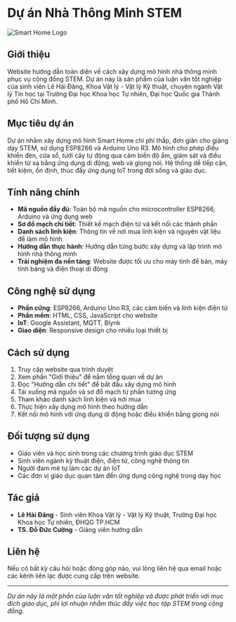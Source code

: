 # Dự án Nhà Thông Minh STEM

![Smart Home Logo](assets/images/smart-home-logo.png)

## Giới thiệu

Website hướng dẫn toàn diện về cách xây dựng mô hình nhà thông minh phục vụ cộng đồng STEM. Dự án này là sản phẩm của luận văn tốt nghiệp của sinh viên Lê Hải Đăng, Khoa Vật lý - Vật lý Kỹ thuật, chuyên ngành Vật lý Tin học tại Trường Đại học Khoa học Tự nhiên, Đại học Quốc gia Thành phố Hồ Chí Minh.

## Mục tiêu dự án

Dự án nhằm xây dựng mô hình Smart Home chi phí thấp, đơn giản cho giảng dạy STEM, sử dụng ESP8266 và Arduino Uno R3. Mô hình cho phép điều khiển đèn, cửa sổ, tưới cây tự động qua cảm biến độ ẩm, giám sát và điều khiển từ xa bằng ứng dụng di động, web và giọng nói. Hệ thống dễ tiếp cận, tiết kiệm, ổn định, thúc đẩy ứng dụng IoT trong đời sống và giáo dục.

## Tính năng chính

- **Mã nguồn đầy đủ**: Toàn bộ mã nguồn cho microcontroller ESP8266, Arduino và ứng dụng web
- **Sơ đồ mạch chi tiết**: Thiết kế mạch điện tử và kết nối các thành phần
- **Danh sách linh kiện**: Thông tin về nơi mua linh kiện và nguyên vật liệu để làm mô hình
- **Hướng dẫn thực hành**: Hướng dẫn từng bước xây dựng và lập trình mô hình nhà thông minh
- **Trải nghiệm đa nền tảng**: Website được tối ưu cho máy tính để bàn, máy tính bảng và điện thoại di động

## Công nghệ sử dụng

- **Phần cứng**: ESP8266, Arduino Uno R3, các cảm biến và linh kiện điện tử
- **Phần mềm**: HTML, CSS, JavaScript cho website
- **IoT**: Google Assistant, MQTT, Blynk
- **Giao diện**: Responsive design cho nhiều loại thiết bị

## Cách sử dụng

1. Truy cập website qua trình duyệt
2. Xem phần "Giới thiệu" để nắm tổng quan về dự án
3. Đọc "Hướng dẫn chi tiết" để bắt đầu xây dựng mô hình
4. Tải xuống mã nguồn và sơ đồ mạch từ phần tương ứng
5. Tham khảo danh sách linh kiện và nơi mua
6. Thực hiện xây dựng mô hình theo hướng dẫn
7. Kết nối mô hình với ứng dụng di động hoặc điều khiển bằng giọng nói

## Đối tượng sử dụng

- Giáo viên và học sinh trong các chương trình giáo dục STEM
- Sinh viên ngành kỹ thuật điện, điện tử, công nghệ thông tin
- Người đam mê tự làm các dự án IoT
- Các đơn vị giáo dục quan tâm đến ứng dụng công nghệ trong dạy học

## Tác giả

- **Lê Hải Đăng** - Sinh viên Khoa Vật lý - Vật lý Kỹ thuật, Trường Đại học Khoa học Tự nhiên, ĐHQG TP.HCM
- **TS. Đỗ Đức Cường** - Giảng viên hướng dẫn

## Liên hệ

Nếu có bất kỳ câu hỏi hoặc đóng góp nào, vui lòng liên hệ qua email hoặc các kênh liên lạc được cung cấp trên website.

---

*Dự án này là một phần của luận văn tốt nghiệp và được phát triển với mục đích giáo dục, phi lợi nhuận nhằm thúc đẩy việc học tập STEM trong cộng đồng.* 